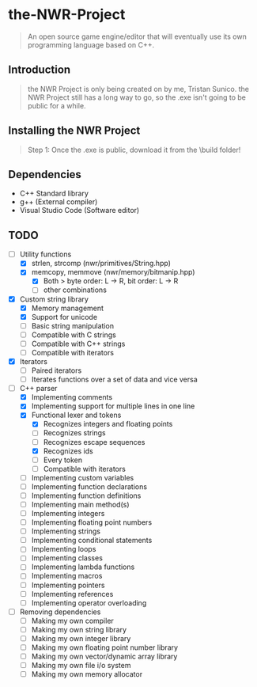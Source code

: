# the-NWR-Project
> An open source game engine/editor that will eventually use its own programming language based on C++.

## Introduction
> the NWR Project is only being created on by me, Tristan Sunico.
> the NWR Project still has a long way to go, so the .exe isn't going to be public for a while.

## Installing the NWR Project
> Step 1: Once the .exe is public, download it from the \build folder!

## Dependencies
* C++ Standard library
* g++ (External compiler)
* Visual Studio Code (Software editor)

## TODO
- [ ] Utility functions
  - [X] strlen, strcomp (nwr/primitives/String.hpp)
  - [X] memcopy, memmove (nwr/memory/bitmanip.hpp)
    - [X] Both > byte order: L -> R, bit order: L -> R
    - [ ] other combinations
- [X] Custom string library
  - [X] Memory management
  - [X] Support for unicode
  - [ ] Basic string manipulation
  - [ ] Compatible with C strings
  - [ ] Compatible with C++ strings
  - [ ] Compatible with iterators
- [X] Iterators
  - [ ] Paired iterators
  - [ ] Iterates functions over a set of data and vice versa
- [ ] C++ parser
  - [X] Implementing comments
  - [X] Implementing support for multiple lines in one line
  - [X] Functional lexer and tokens
    - [X] Recognizes integers and floating points
    - [ ] Recognizes strings
    - [ ] Recognizes escape sequences
    - [X] Recognizes ids
    - [ ] Every token
    - [ ] Compatible with iterators
  - [ ] Implementing custom variables
  - [ ] Implementing function declarations
  - [ ] Implementing function definitions
  - [ ] Implementing main method(s)
  - [ ] Implementing integers
  - [ ] Implementing floating point numbers
  - [ ] Implementing strings
  - [ ] Implementing conditional statements
  - [ ] Implementing loops
  - [ ] Implementing classes
  - [ ] Implementing lambda functions
  - [ ] Implementing macros
  - [ ] Implementing pointers
  - [ ] Implementing references
  - [ ] Implementing operator overloading

- [ ] Removing dependencies
  - [ ] Making my own compiler
  - [ ] Making my own string library
  - [ ] Making my own integer library
  - [ ] Making my own floating point number library
  - [ ] Making my own vector/dynamic array library
  - [ ] Making my own file i/o system
  - [ ] Making my own memory allocator